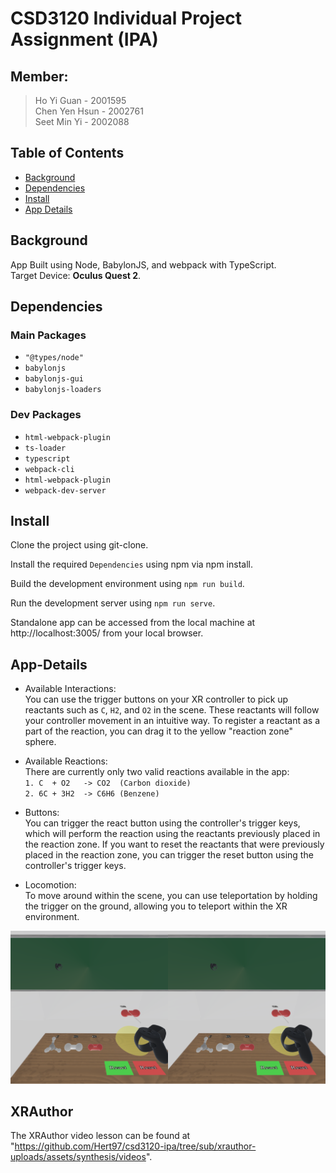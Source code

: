 # CSD3120 Individual Project Assignment (IPA)

## Member:
> Ho Yi Guan - 2001595 <br>
> Chen Yen Hsun - 2002761 <br>
> Seet Min Yi - 2002088 <br>

## Table of Contents

- [Background](#background)
- [Dependencies](#dependencies)
- [Install](#install)
- [App Details](#app-details)


## Background
App Built using Node, BabylonJS, and webpack with TypeScript.<br>
Target Device: **Oculus  Quest 2**.<br>

## Dependencies

### Main Packages
- `"@types/node"`
-  `babylonjs`
-  `babylonjs-gui`
-  `babylonjs-loaders`
    
### Dev Packages
- `html-webpack-plugin`
- `ts-loader`
- `typescript`
- `webpack-cli`
- `html-webpack-plugin`
- `webpack-dev-server`

## Install

Clone the project using git-clone.

Install the required `Dependencies` using npm via npm install.

Build the development environment using `npm run build`.

Run the development server using `npm run serve`.

Standalone app can be accessed from the local machine at http://localhost:3005/ from your local browser.


## App-Details

- Available Interactions:\
You can use the trigger buttons on your XR controller to pick up reactants such as `C`, `H2`, and `O2` in the scene. These reactants will follow your controller movement in an intuitive way. To register a reactant as a part of the reaction, you can drag it to the yellow "reaction zone" sphere.

- Available Reactions:\
There are currently only two valid reactions available in the app:\
`1. C  + O2   -> CO2  (Carbon dioxide)`\
`2. 6C + 3H2  -> C6H6 (Benzene)`

- Buttons:\
You can trigger the react button using the controller's trigger keys, which will perform the reaction using the reactants previously placed in the reaction zone. If you want to reset the reactants that were previously placed in the reaction zone, you can trigger the reset button using the controller's trigger keys.

- Locomotion:\
To move around within the scene, you can use teleportation by holding the trigger on the ground, allowing you to teleport within the XR environment.

![Picture](https://github.com/phillip28749/CSD3120_Team10/blob/main/app.png)


## XRAuthor

The XRAuthor video lesson can be found at "https://github.com/Hert97/csd3120-ipa/tree/sub/xrauthor-uploads/assets/synthesis/videos".
